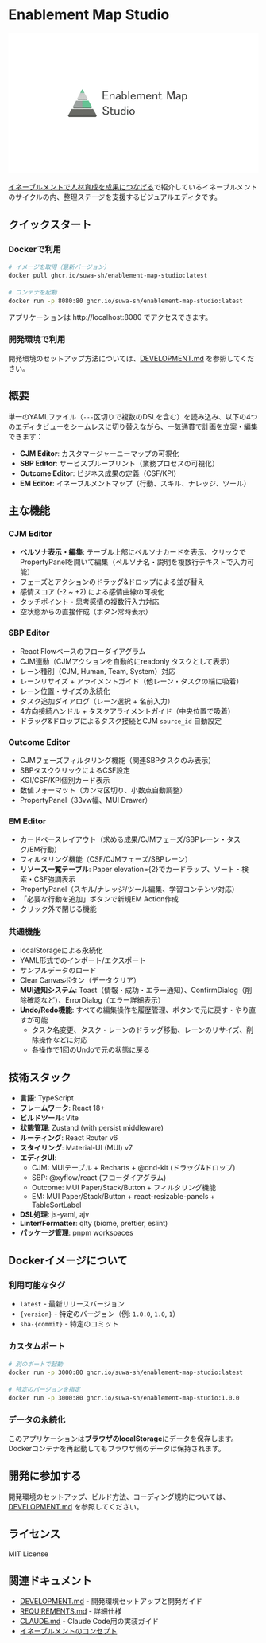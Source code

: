 # Enablement Map Studio

![](./docs/images/hero.png)

[イネーブルメントで人材育成を成果につなげる](https://note.com/suwash/n/n02fa7e60d409)で紹介しているイネーブルメントのサイクルの内、整理ステージを支援するビジュアルエディタです。

## クイックスタート

### Dockerで利用

```bash
# イメージを取得（最新バージョン）
docker pull ghcr.io/suwa-sh/enablement-map-studio:latest

# コンテナを起動
docker run -p 8080:80 ghcr.io/suwa-sh/enablement-map-studio:latest
```

アプリケーションは http://localhost:8080 でアクセスできます。

### 開発環境で利用

開発環境のセットアップ方法については、[DEVELOPMENT.md](./DEVELOPMENT.md) を参照してください。

## 概要

単一のYAMLファイル（`---`区切りで複数のDSLを含む）を読み込み、以下の4つのエディタビューをシームレスに切り替えながら、一気通貫で計画を立案・編集できます：

- **CJM Editor**: カスタマージャーニーマップの可視化
- **SBP Editor**: サービスブループリント（業務プロセスの可視化）
- **Outcome Editor**: ビジネス成果の定義（CSF/KPI）
- **EM Editor**: イネーブルメントマップ（行動、スキル、ナレッジ、ツール）

## 主な機能

### CJM Editor
- **ペルソナ表示・編集**: テーブル上部にペルソナカードを表示、クリックでPropertyPanelを開いて編集（ペルソナ名・説明を複数行テキストで入力可能）
- フェーズとアクションのドラッグ&ドロップによる並び替え
- 感情スコア (-2 ~ +2) による感情曲線の可視化
- タッチポイント・思考感情の複数行入力対応
- 空状態からの直接作成（ボタン常時表示）

### SBP Editor
- React Flowベースのフローダイアグラム
- CJM連動（CJMアクションを自動的にreadonly タスクとして表示）
- レーン種別（CJM, Human, Team, System）対応
- レーンリサイズ + アライメントガイド（他レーン・タスクの端に吸着）
- レーン位置・サイズの永続化
- タスク追加ダイアログ（レーン選択 + 名前入力）
- 4方向接続ハンドル + タスクアライメントガイド（中央位置で吸着）
- ドラッグ&ドロップによるタスク接続とCJM `source_id` 自動設定

### Outcome Editor
- CJMフェーズフィルタリング機能（関連SBPタスクのみ表示）
- SBPタスククリックによるCSF設定
- KGI/CSF/KPI個別カード表示
- 数値フォーマット（カンマ区切り、小数点自動調整）
- PropertyPanel（33vw幅、MUI Drawer）

### EM Editor
- カードベースレイアウト（求める成果/CJMフェーズ/SBPレーン・タスク/EM行動）
- フィルタリング機能（CSF/CJMフェーズ/SBPレーン）
- **リソース一覧テーブル**: Paper elevation={2}でカードラップ、ソート・検索・CSF強調表示
- PropertyPanel（スキル/ナレッジ/ツール編集、学習コンテンツ対応）
- 「必要な行動を追加」ボタンで新規EM Action作成
- クリック外で閉じる機能

### 共通機能
- localStorageによる永続化
- YAML形式でのインポート/エクスポート
- サンプルデータのロード
- Clear Canvasボタン（データクリア）
- **MUI通知システム**: Toast（情報・成功・エラー通知）、ConfirmDialog（削除確認など）、ErrorDialog（エラー詳細表示）
- **Undo/Redo機能**: すべての編集操作を履歴管理、ボタンで元に戻す・やり直すが可能
  - タスク名変更、タスク・レーンのドラッグ移動、レーンのリサイズ、削除操作などに対応
  - 各操作で1回のUndoで元の状態に戻る

## 技術スタック

- **言語**: TypeScript
- **フレームワーク**: React 18+
- **ビルドツール**: Vite
- **状態管理**: Zustand (with persist middleware)
- **ルーティング**: React Router v6
- **スタイリング**: Material-UI (MUI) v7
- **エディタUI**:
  - CJM: MUIテーブル + Recharts + @dnd-kit (ドラッグ&ドロップ)
  - SBP: @xyflow/react (フローダイアグラム)
  - Outcome: MUI Paper/Stack/Button + フィルタリング機能
  - EM: MUI Paper/Stack/Button + react-resizable-panels + TableSortLabel
- **DSL処理**: js-yaml, ajv
- **Linter/Formatter**: qlty (biome, prettier, eslint)
- **パッケージ管理**: pnpm workspaces

## Dockerイメージについて

### 利用可能なタグ

- `latest` - 最新リリースバージョン
- `{version}` - 特定のバージョン（例: `1.0.0`, `1.0`, `1`）
- `sha-{commit}` - 特定のコミット

### カスタムポート

```bash
# 別のポートで起動
docker run -p 3000:80 ghcr.io/suwa-sh/enablement-map-studio:latest

# 特定のバージョンを指定
docker run -p 3000:80 ghcr.io/suwa-sh/enablement-map-studio:1.0.0
```

### データの永続化

このアプリケーションは**ブラウザのlocalStorage**にデータを保存します。Dockerコンテナを再起動してもブラウザ側のデータは保持されます。

## 開発に参加する

開発環境のセットアップ、ビルド方法、コーディング規約については、[DEVELOPMENT.md](./DEVELOPMENT.md) を参照してください。

## ライセンス

MIT License

## 関連ドキュメント

- [DEVELOPMENT.md](./DEVELOPMENT.md) - 開発環境セットアップと開発ガイド
- [REQUIREMENTS.md](./REQUIREMENTS.md) - 詳細仕様
- [CLAUDE.md](./CLAUDE.md) - Claude Code用の実装ガイド
- [イネーブルメントのコンセプト](https://note.com/suwash/n/n02fa7e60d409)
